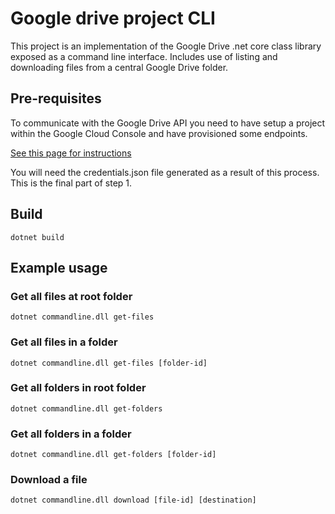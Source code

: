 # Google drive project CLI

This project is an implementation of the Google Drive .net core class library exposed as a command line interface.  Includes use of listing and downloading files from a central Google Drive folder.

## Pre-requisites
To communicate with the Google Drive API you need to have setup a project within the Google Cloud Console and have provisioned some endpoints.

[See this page for instructions](https://developers.google.com/drive/api/v3/quickstart/nodejs)

You will need the credentials.json file generated as a result of this process. This is the final part of step 1.

## Build
```
dotnet build
```

## Example usage

### Get all files at root folder
```
dotnet commandline.dll get-files
```

### Get all files in a folder
```
dotnet commandline.dll get-files [folder-id]
```

### Get all folders in root folder
```
dotnet commandline.dll get-folders
```

### Get all folders in a folder
```
dotnet commandline.dll get-folders [folder-id]
```

### Download a file
```
dotnet commandline.dll download [file-id] [destination]
```
